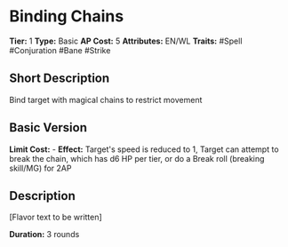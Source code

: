 # Binding Chains

**Tier:** 1
**Type:** Basic
**AP Cost:** 5
**Attributes:** EN/WL
**Traits:** #Spell #Conjuration #Bane #Strike

## Short Description
Bind target with magical chains to restrict movement

## Basic Version
**Limit Cost:** -
**Effect:** Target's speed is reduced to 1, Target can attempt to break the chain, which has d6 HP per tier, or do a Break roll (breaking skill/MG) for 2AP

## Description
[Flavor text to be written]

**Duration:** 3 rounds